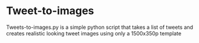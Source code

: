 # Tweet-to-images
Tweets-to-images.py is a simple python script that takes a list of tweets and creates realistic looking tweet images using only a 1500x350p template
